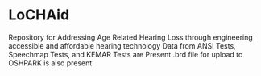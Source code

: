 # LoCHAid
Repository for Addressing Age Related Hearing Loss through engineering accessible and affordable hearing technology
Data from ANSI Tests, Speechmap Tests, and KEMAR Tests are Present
.brd file for upload to OSHPARK is also present
